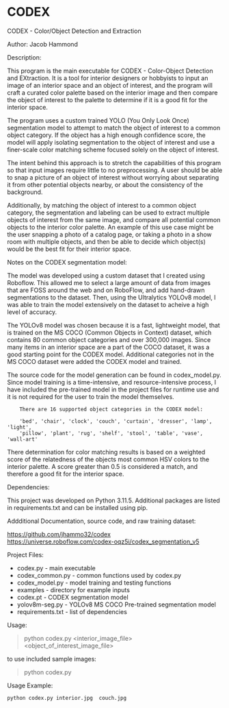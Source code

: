 # CODEX
CODEX - Color/Object Detection and Extraction

Author: Jacob Hammond

Description: 

This program is the main executable for CODEX - Color-Object Detection and EXtraction.
It is a tool for interior designers or hobbyists to input an image of an interior space
and an object of interest, and the program will craft a curated color palette based on
the interior image and then compare the object of interest to the palette to determine
if it is a good fit for the interior space.

The program uses a custom trained YOLO (You Only Look Once) segmentation model to 
attempt to match the object of interest to a common object category. If the object
has a high enough confidence score, the model will apply isolating segmentation to 
the object of interest and use a finer-scale color matching scheme focused solely
on the object of interest. 

The intent behind this approach is to stretch the capabilities of this program so that
input images require little to no preprocessing. A user should be able to snap a picture
of an object of interest without worrying about separating it from other potential 
objects nearby, or about the consistency of the background.
    
Additionally, by matching the object of interest to a common object category, the segmentation 
and labeling can be used to extract multiple objects of interest from the same image, and 
compare all potential common objects to the interior color palette. An example of this use 
case might be the user snapping a photo of a catalog page, or taking a photo in a show room 
with multiple objects, and then be able to decide which object(s) would be the best fit for 
their interior space.

            
Notes on the CODEX segmentation model:

The model was developed using a custom dataset that I created using Roboflow.
This allowed me to select a large amount of data from images that are FOSS around 
the web and on RoboFlow, and add hand-drawn segmentations to the dataset. Then, using
the Ultralytics YOLOv8 model, I was able to train the model extensively on the dataset
to acheive a high level of accuracy. 

The YOLOv8 model was chosen because it is a fast, lightweight model, that is trained on 
the MS COCO (Common Objects in Context) dataset, which contains 80 common object 
categories and over 300,000 images. Since many items in an interior space are a 
part of the COCO dataset, it was a good starting point for the CODEX model. Additional
categories not in the MS COCO dataset were added the CODEX model and trained. 

The source code for the model generation can be found in codex_model.py. Since model 
training is a time-intensive, and resource-intensive process, I have included the 
pre-trained model in the project files for runtime use and it is not required for 
the user to train the model themselves. 

        There are 16 supported object categories in the CODEX model:

        'bed', 'chair', 'clock', 'couch', 'curtain', 'dresser', 'lamp', 'light', 
        'pillow', 'plant', 'rug', 'shelf', 'stool', 'table', 'vase', 'wall-art'

There determination for color matching results is based on a weighted score 
of the relatedness of the objects most common HSV colors to the interior palette. 
A score greater than 0.5 is considered a match, and therefore a good fit for the
interior space.

Dependencies: 

This project was developed on Python 3.11.5. Additional packages are listed in 
requirements.txt and can be installed using pip.

Addditional Documentation, source code, and raw training dataset:

https://github.com/jhammo32/codex   
https://universe.roboflow.com/codex-oqz5i/codex_segmentation_v5

Project Files: 

- codex.py - main executable
- codex_common.py - common functions used by codex.py
- codex_model.py - model training and testing functions
- examples - directory for example inputs 
- codex.pt - CODEX segmentation model 
- yolov8m-seg.py - YOLOv8 MS COCO Pre-trained segmentation model
- requirements.txt - list of dependencies

Usage:

   > python codex.py <interior_image_file> <object_of_interest_image_file>

  to use included sample images:

   > python codex.py

Usage Example:

    python codex.py interior.jpg  couch.jpg

